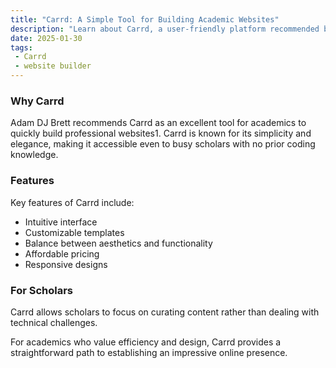 ```yaml
---
title: "Carrd: A Simple Tool for Building Academic Websites"
description: "Learn about Carrd, a user-friendly platform recommended by Adam DJ Brett for creating professional academic websites."
date: 2025-01-30
tags:
 - Carrd
 - website builder
---
```

### Why Carrd

Adam DJ Brett recommends Carrd as an excellent tool for academics to quickly build professional websites1. Carrd is known for its simplicity and elegance, making it accessible even to busy scholars with no prior coding knowledge.

### Features

Key features of Carrd include:

+ Intuitive interface
+ Customizable templates
+ Balance between aesthetics and functionality
+ Affordable pricing
+ Responsive designs

### For Scholars

Carrd allows scholars to focus on curating content rather than dealing with technical challenges.

For academics who value efficiency and design, Carrd provides a straightforward path to establishing an impressive online presence.

